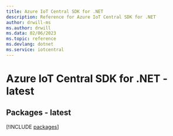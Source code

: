 ```yaml
---
title: Azure IoT Central SDK for .NET
description: Reference for Azure IoT Central SDK for .NET
author: drwill-ms
ms.author: drwill
ms.data: 02/06/2023
ms.topic: reference
ms.devlang: dotnet
ms.service: iotcentral
---
```

# Azure IoT Central SDK for .NET - latest
## Packages - latest
[!INCLUDE [packages](iot-central-index.md)]
